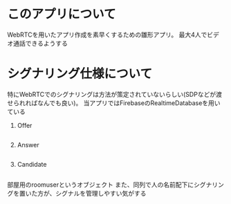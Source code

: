 # このアプリについて
WebRTCを用いたアプリ作成を素早くするための雛形アプリ。
最大4人でビデオ通話できるようする

# シグナリング仕様について
特にWebRTCでのシグナリングは方法が策定されていないらしい(SDPなどが渡せられればなんでも良い)。
当アプリではFirebaseのRealtimeDatabaseを用いている
1. Offer
```

```

2. Answer

```
```

3. Candidate
```
```

部屋用のroomuserというオブジェクト
また、同列で人の名前配下にシグナリングを置いた方が、シグナルを管理しやすい気がする